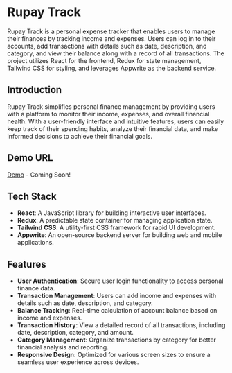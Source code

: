 # Rupay Track

Rupay Track is a personal expense tracker that enables users to manage their finances by tracking income and expenses. Users can log in to their accounts, add transactions with details such as date, description, and category, and view their balance along with a record of all transactions. The project utilizes React for the frontend, Redux for state management, Tailwind CSS for styling, and leverages Appwrite as the backend service.

## Introduction

Rupay Track simplifies personal finance management by providing users with a platform to monitor their income, expenses, and overall financial health. With a user-friendly interface and intuitive features, users can easily keep track of their spending habits, analyze their financial data, and make informed decisions to achieve their financial goals.

## Demo URL

[Demo](#) - Coming Soon!

## Tech Stack

- **React**: A JavaScript library for building interactive user interfaces.
- **Redux**: A predictable state container for managing application state.
- **Tailwind CSS**: A utility-first CSS framework for rapid UI development.
- **Appwrite**: An open-source backend server for building web and mobile applications.

## Features

- **User Authentication**: Secure user login functionality to access personal finance data.
- **Transaction Management**: Users can add income and expenses with details such as date, description, and category.
- **Balance Tracking**: Real-time calculation of account balance based on income and expenses.
- **Transaction History**: View a detailed record of all transactions, including date, description, category, and amount.
- **Category Management**: Organize transactions by category for better financial analysis and reporting.
- **Responsive Design**: Optimized for various screen sizes to ensure a seamless user experience across devices.
